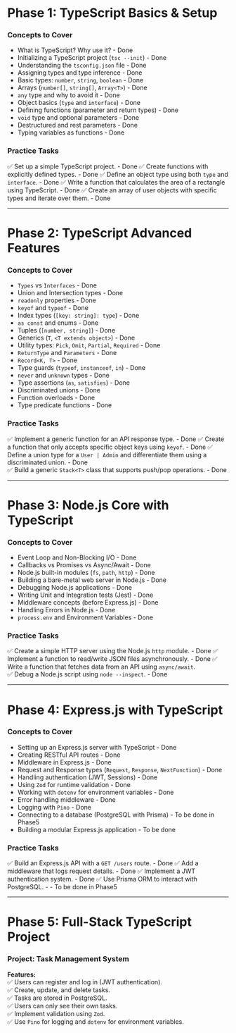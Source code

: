 # **Phase 1: TypeScript Basics & Setup**
### **Concepts to Cover**
- What is TypeScript? Why use it? - Done
- Initializing a TypeScript project (`tsc --init`) - Done
- Understanding the `tsconfig.json` file - Done 
- Assigning types and type inference - Done 
- Basic types: `number`, `string`, `boolean` - Done
- Arrays (`number[]`, `string[]`, `Array<T>`) - Done
- `any` type and why to avoid it - Done
- Object basics (`type` and `interface`) - Done
- Defining functions (parameter and return types) - Done
- `void` type and optional parameters - Done
- Destructured and rest parameters - Done
- Typing variables as functions - Done

### **Practice Tasks**
✅ Set up a simple TypeScript project.  - Done
✅ Create functions with explicitly defined types. - Done
✅ Define an object type using both `type` and `interface`.  - Done
✅ Write a function that calculates the area of a rectangle using TypeScript.  - Done
✅ Create an array of user objects with specific types and iterate over them.  - Done

---

# **Phase 2: TypeScript Advanced Features**
### **Concepts to Cover**
- `Types` vs `Interfaces` - Done
- Union and Intersection types - Done
- `readonly` properties - Done
- `keyof` and `typeof` - Done
- Index types (`[key: string]: type`) - Done
- `as const` and enums - Done
- Tuples (`[number, string]`) - Done
- Generics (`T`, `<T extends object>`) - Done 
- Utility types: `Pick`, `Omit`, `Partial`, `Required` - Done
- `ReturnType` and `Parameters` - Done
- `Record<K, T>` - Done
- Type guards (`typeof`, `instanceof`, `in`) - Done
- `never` and `unknown` types - Done
- Type assertions (`as`, `satisfies`) - Done
- Discriminated unions - Done
- Function overloads - Done
- Type predicate functions - Done

### **Practice Tasks**
✅ Implement a generic function for an API response type. - Done
✅ Create a function that only accepts specific object keys using `keyof`.  - Done
✅ Define a union type for a `User | Admin` and differentiate them using a discriminated union. - Done  
✅ Build a generic `Stack<T>` class that supports push/pop operations.  - Done

---

# **Phase 3: Node.js Core with TypeScript**
### **Concepts to Cover**
- Event Loop and Non-Blocking I/O - Done
- Callbacks vs Promises vs Async/Await - Done
- Node.js built-in modules (`fs`, `path`, `http`) - Done
- Building a bare-metal web server in Node.js - Done
- Debugging Node.js applications - Done
- Writing Unit and Integration tests (Jest) - Done
- Middleware concepts (before Express.js) - Done
- Handling Errors in Node.js - Done
- `process.env` and Environment Variables - Done

### **Practice Tasks**
✅ Create a simple HTTP server using the Node.js `http` module.  - Done
✅ Implement a function to read/write JSON files asynchronously. - Done
✅ Write a function that fetches data from an API using `async/await`.  
✅ Debug a Node.js script using `node --inspect`.  - Done

---

# **Phase 4: Express.js with TypeScript**
### **Concepts to Cover**
- Setting up an Express.js server with TypeScript - Done
- Creating RESTful API routes - Done
- Middleware in Express.js - Done
- Request and Response types (`Request`, `Response`, `NextFunction`) - Done
- Handling authentication (JWT, Sessions) - Done
- Using `Zod` for runtime validation - Done
- Working with `dotenv` for environment variables - Done
- Error handling middleware - Done
- Logging with `Pino` - Done
- Connecting to a database (PostgreSQL with Prisma) - To be done in Phase5
- Building a modular Express.js application - To be done

### **Practice Tasks**
✅ Build an Express.js API with a `GET /users` route. - Done
✅ Add a middleware that logs request details. - Done
✅ Implement a JWT authentication system.  - Done
✅ Use Prisma ORM to interact with PostgreSQL.  -  - To be done in Phase5

---

# **Phase 5: Full-Stack TypeScript Project**
### **Project: Task Management System**
**Features:**  
✅ Users can register and log in (JWT authentication).  
✅ Create, update, and delete tasks.  
✅ Tasks are stored in PostgreSQL.  
✅ Users can only see their own tasks.  
✅ Implement validation using `Zod`.  
✅ Use `Pino` for logging and `dotenv` for environment variables.  


